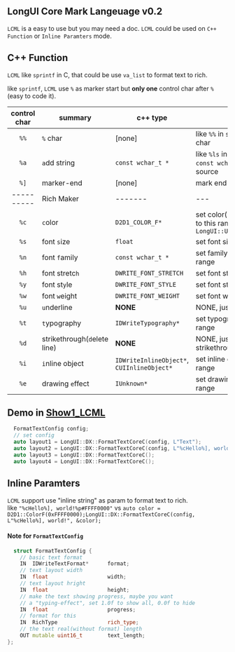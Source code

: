 ## LongUI Core Mark Langeuage v0.2

`LCML` is a easy to use but you may need a doc.
`LCML` could be used on `C++ Function` or `Inline Paramters` mode.

## C++ Function
`LCML` like `sprintf` in C, that could be use `va_list` to format text to rich.  

like `sprintf`, `LCML` use `%` as marker start but **only one** control char after `%`
(easy to code it).  
  
control char|summary|c++ type|note
:----------:|-------|--------|----
`%%`|`%` char|\[none\]|like `%%` in `sprintf`, as a '%' char
`%a`|`a`dd string|`const wchar_t *`|like `%ls` in `sprintf`, Add a `const wchar_t *` string to source
`%]`|marker-end|\[none\]|mark end of a "rich marker"
----------|Rich Maker|-------|---
`%c`|`c`olor|`D2D1_COLOR_F*`|set color(`uint32_t` in ARGB) to this range, see `LongUI::UnpackTheColorARGB`
`%s`|font `s`ize|`float`|set font size to this tange
`%n`|font `f`amily|`const wchar_t *`|set family name to this range
`%h`|font stretc`h`|`DWRITE_FONT_STRETCH`|set font stretch to this range
`%y`|font st`y`le|`DWRITE_FONT_STYLE`|set font style to this range
`%w`|font `w`eight|`DWRITE_FONT_WEIGHT`|set font weight to this range
`%u`|`u`nderline|**NONE**|NONE, just add underline
`%t`|`t`ypography|`IDWriteTypography*`|set typography for this range
`%d`|strikethrough(`d`elete line)|**NONE**|NONE, just add strikethrough/delete line
`%i`|`i`nline object|`IDWriteInlineObject*`, `CUIInlineObject*`|set inline object to this range
`%e`|drawing `e`ffect|`IUnknown*`|set drawing effect to this range


## Demo in [Show1_LCML](../demos/Show1_LCML)
```cpp
  FormatTextConfig config;
  // set config
  auto layout1 = LongUI::DX::FormatTextCoreC(config, L"Text");
  auto layout2 = LongUI::DX::FormatTextCoreC(config, L"%cHello%], world!", uint32_t(0xFFFF0000));
  auto layout3 = LongUI::DX::FormatTextCoreC();
  auto layout4 = LongUI::DX::FormatTextCoreC();
```

## Inline Paramters
`LCML` support use "inline string" as param to format text to rich.  
like `"%cHello%], world!%p#FFFF0000"` vs 
`auto color = D2D1::ColorF(0xFFFF0000);LongUI::DX::FormatTextCoreC(config, L"%cHello%], world!", &color);`  
  

#### Note for `FormatTextConfig`
```cpp
  struct FormatTextConfig {
    // basic text format
    IN  IDWriteTextFormat*      format;
    // text layout width
    IN  float                   width;
    // text layout hright
    IN  float                   height;
    // make the text showing progress, maybe you want
    // a "typing-effect", set 1.0f to show all, 0.0f to hide
    IN  float                   progress;
    // format for this
    IN  RichType                rich_type;
    // the text real(without format) length
    OUT mutable uint16_t        text_length;
};
```